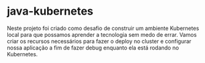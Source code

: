 # java-kubernetes


Neste projeto foi criado como desafio de construir um ambiente Kubernetes local para que possamos aprender a tecnologia sem medo de errar. Vamos criar os recursos necessários para fazer o deploy no cluster e configurar nossa aplicação a fim de fazer debug enquanto ela está rodando no Kubernetes.
